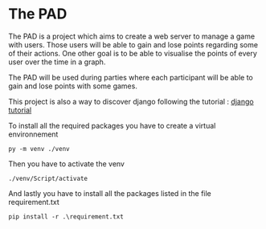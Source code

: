 # The PAD

The PAD is a project which aims to create a web server to manage a game with users. Those users will be able to gain and lose points regarding some of their actions.
One other goal is to be able to visualise the points of every user over the time in a graph.

The PAD will be used during parties where each participant will be able to gain and lose points with some games.

This project is also a way to discover django following the tutorial : [django tutorial](https://docs.djangoproject.com/fr/4.0/intro/tutorial01/)


To install all the required packages you have to create a virtual environnement
```
py -m venv ./venv
```
Then you have to activate the venv
```
./venv/Script/activate
```
And lastly you have to install all the packages listed in the file requirement.txt
```
pip install -r .\requirement.txt
```